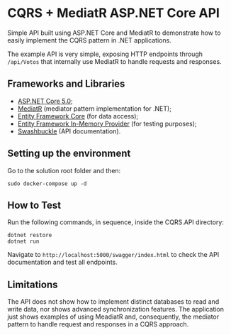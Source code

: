 # CQRS + MediatR ASP.NET Core API

Simple API built using ASP.NET Core and MediatR to demonstrate how to easily implement the CQRS pattern in .NET applications.

The example API is very simple, exposing HTTP endpoints through `/api/Votos` that internally use MediatR to handle requests and responses.

## Frameworks and Libraries
- [ASP.NET Core 5.0](https://docs.microsoft.com/pt-br/aspnet/core/?view=aspnetcore-5.0);
- [MediatR](https://github.com/jbogard/MediatR) (mediator pattern implementation for .NET);
- [Entity Framework Core](https://docs.microsoft.com/en-us/ef/core/) (for data access);
- [Entity Framework In-Memory Provider](https://docs.microsoft.com/en-us/ef/core/miscellaneous/testing/in-memory) (for testing purposes);
- [Swashbuckle](https://github.com/domaindrivendev/Swashbuckle) (API documentation).

## Setting up the environment

Go to the solution root folder and then:

```
sudo docker-compose up -d
```

## How to Test

Run the following commands, in sequence, inside the CQRS.API directory:

```
dotnet restore
dotnet run
```

Navigate to `http://localhost:5000/swagger/index.html` to check the API documentation and test all endpoints.

## Limitations

The API does not show how to implement distinct databases to read and write data, nor shows advanced synchronization features. The application just shows examples of using MeadiatR and, consequently, the mediator pattern to handle request and responses in a CQRS approach.
